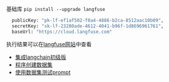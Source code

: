 基础库 `pip install --upgrade langfuse`

```py
  publicKey: "pk-lf-ef1af502-f8a4-4886-b2ca-8512aac10b09",
  secretKey: "sk-lf-23280ade-4612-4041-b96f-1d8696961761",
  baseUrl: "https://cloud.langfuse.com"
```

执行结果可以在[langfuse网站](https://cloud.langfuse.com)中查看

- [集成langchain初级版](./index.py)
- [程序创建数据集](./index1.py)
- [使用数据集测试prompt](./index2.py)
